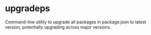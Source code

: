 # upgradeps
Command-line utility to upgrade all packages in package.json to latest version, potentially upgrading across major versions.
